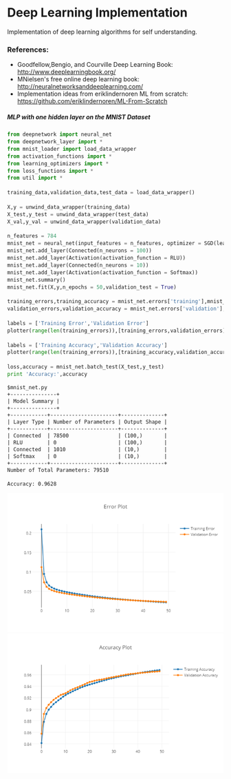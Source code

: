 # Deep Learning Implementation
Implementation of deep learning algorithms for self understanding.

### References:
* Goodfellow,Bengio, and Courville Deep Learning Book: http://www.deeplearningbook.org/
* MNielsen's free online deep learning book: http://neuralnetworksanddeeplearning.com/
* Implementation ideas from eriklindernoren ML from scratch: https://github.com/eriklindernoren/ML-From-Scratch

##### MLP with one hidden layer on the MNIST Dataset
```python
from deepnetwork import neural_net
from deepnetwork_layer import *
from mnist_loader import load_data_wrapper
from activation_functions import *
from learning_optimizers import *
from loss_functions import *
from util import *

training_data,validation_data,test_data = load_data_wrapper()

X,y = unwind_data_wrapper(training_data)
X_test,y_test = unwind_data_wrapper(test_data)
X_val,y_val = unwind_data_wrapper(validation_data)

n_features = 784
mnist_net = neural_net(input_features = n_features, optimizer = SGD(learning_rate = 0.01, batch_size = 64), loss_function = Cross_Entropy,validation_set = (X_val,y_val))
mnist_net.add_layer(Connected(n_neurons = 100))
mnist_net.add_layer(Activation(activation_function = RLU))
mnist_net.add_layer(Connected(n_neurons = 10))
mnist_net.add_layer(Activation(activation_function = Softmax))
mnist_net.summary()
mnist_net.fit(X,y,n_epochs = 50,validation_test = True)

training_errors,training_accuracy = mnist_net.errors['training'],mnist_net.accuracy['training']
validation_errors,validation_accuracy = mnist_net.errors['validation'],mnist_net.accuracy['validation']

labels = ['Training Error','Validation Error']
plotter(range(len(training_errors)),[training_errors,validation_errors],labels = labels,title = 'Error Plot')

labels = ['Training Accuracy','Validation Accuracy']
plotter(range(len(training_errors)),[training_accuracy,validation_accuracy],labels = labels,title = 'Accuracy Plot')

loss,accuracy = mnist_net.batch_test(X_test,y_test)
print 'Accuracy:',accuracy
```
    $mnist_net.py
    +---------------+
    | Model Summary |
    +---------------+
    +------------+----------------------+--------------+
    | Layer Type | Number of Parameters | Output Shape |
    +------------+----------------------+--------------+
    | Connected  | 78500                | (100,)       |
    | RLU        | 0                    | (100,)       |
    | Connected  | 1010                 | (10,)        |
    | Softmax    | 0                    | (10,)        |
    +------------+----------------------+--------------+
    Number of Total Parameters: 79510 
    
    Accuracy: 0.9628


![alt text](error_plot.png)
![alt text](accuracy_plot.png)